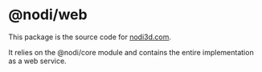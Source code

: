 # @nodi/web

This package is the source code for [nodi3d.com](https://nodi3d.com).

It relies on the @nodi/core module and contains the entire implementation as a web service.
